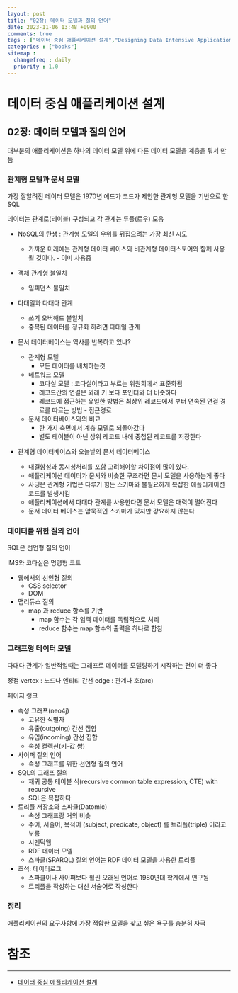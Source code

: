 ```yaml
---
layout: post
title: "02장: 데이터 모델과 질의 언어"
date: 2023-11-06 13:48 +0900
comments: true
tags : ["데이터 중심 애플리케이션 설계","Designing Data Intensive Applications"]
categories : ["books"]
sitemap :
  changefreq : daily
  priority : 1.0
---
```


# 데이터 중심 애플리케이션 설계
## 02장: 데이터 모델과 질의 언어

대부분의 애플리케이션은 하나의 데이터 모델 위에 다른 데이터 모델을 계층을 둬서 만듬

### 관계형 모델과 문서 모델

가장 잘알려진 데이터 모델은 1970년 에드가 코드가 제안한 관계형 모델을 기반으로 한 SQL 

데이터는 관계로(테이블) 구성되고 각 관계는 튜플(로우) 모음

* NoSQL의 탄생 : 관계형 모델의 우위를 뒤집으려는 가장 최신 시도
    * 가까운 미래에는 관계형 데이터 베이스와 비관계형 데이터스토어와 함께 사용될 것이다. - 이미 사용중
* 객체 관계형 불일치
  * 임피던스 불일치
* 다대일과 다대다 관계
  * 쓰기 오버해드 불일치
  * 중복된 데이터를 정규화 하려면 다대일 관계
* 문서 데이터베이스는 역사를 반복하고 있나?
  * 관계형 모델
    * 모든 데이터를 배치하는것
  * 네트워크 모델
    * 코다실 모델 : 코다실이라고 부르는 위원회에서 표준화됨
    * 레코드간의 연결은 외래 키 보다 포인터와 더 비슷하다
    * 레코드에 접근하는 유일한 방법은 최상위 레코드에서 부터 연속된 연결 경로를 따르는 방법 - 접근경로
  * 문서 데이터베이스와의 비교
    * 한 가지 측면에서 계층 모델로 되돌아갔다
    * 별도 테이블이 아닌 상위 레코드 내에 중첩된 레코드를 저장한다
    
* 관계형 데이터베이스와 오늘날의 문서 데이터베이스
  * 내결함성과 동시성처리를 포함 고려해야할 차이점이 많이 있다.
  * 애플리케이션 데이터가 문서와 비슷한 구조라면 문서 모델을 사용하는게 좋다
  * 사딩은 관계형 기법은 다루기 힘든 스키마와 불필요하게 복잡한 애플리케이션 코드를 발생시킴
  * 애플리케이션에서 다대다 관계를 사용한다면 문서 모델은 매력이 떨어진다
  * 문서 데이터 베이스는 암묵적인 스키마가 있지만 강요하지 않는다

### 데이터를 위한 질의 언어

SQL은 선언형 질의 언어

IMS와 코다실은 명령형 코드

* 웹에서의 선언형 질의
  * CSS selector
  * DOM
* 맵리듀스 질의
  * map 과 reduce 함수를 기반
    * map 함수는 각 입력 데이터를 독립적으로 처리
    * reduce 함수는 map 함수의 출력을 하나로 합침


### 그래프형 데이터 모델

다대다 관계가 일반적일때는 그래프로 데이터를 모델링하기 시작하는 편이 더 좋다

정점 vertex : 노드나 엔티티
간선 edge : 관계나 호(arc)

페이지 랭크

* 속성 그래프(neo4j)
    * 고유한 식별자
    * 유출(outgoing) 간선 집합
    * 유입(incoming) 간선 집합
    * 속성 컬렉션(키-값 쌍)
* 사이퍼 질의 언어
  * 속성 그래프를 위한 선언형 질의 언어
* SQL의 그래프 질의
  * 재귀 공통 테이블 식(recursive common table expression, CTE) with recursive
  * SQL은 복잡하다
* 트리플 저장소와 스파클(Datomic)
  * 속성 그래프랑 거의 비슷
  * 주어, 서술어, 목적어 (subject, predicate, object) 를 트리플(triple) 이라고 부름
  * 시멘틱웹
  * RDF 데이터 모델
  * 스파클(SPARQL) 질의 언어는 RDF 데이터 모델을 사용한 트리플
* 초석: 데이터로그
  * 스파클이나 사이퍼보다 훨씬 오래된 언어로 1980년대 학계에서 연구됨
  * 트리플을 작성하는 대신 서술어로 작성한다

    
### 정리

애플리케이션의 요구사항에 가장 적합한 모델을 찾고 싶은 욕구를 충분히 자극



# 참조
-----

* [데이터 중심 애플리케이션 설계](https://wikibook.co.kr/data-intensive-applications-ebook/)
